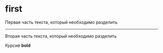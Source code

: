 # first
Первая часть текста, который необходимо разделить
***
Вторая часть текста, который необходимо разделить

*Курсив*
**bold**
